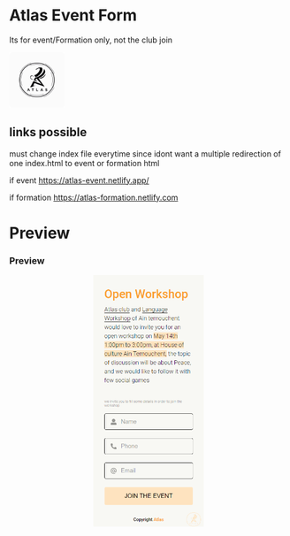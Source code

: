 # Atlas Event Form
Its for event/Formation only, not the club join

<p align="left">
    <img src="https://raw.githubusercontent.com/Jervi-sir/atlas-form-May/master/img/logo_sticker.png" width="100" >
</p>

## links possible
must change index file everytime since idont want a multiple redirection of one index.html to event or formation html

if event
https://atlas-event.netlify.app/

if formation
https://atlas-formation.netlify.com



# Preview

### Preview

<p align="center">
    <img src="https://raw.githubusercontent.com/Jervi-sir/atlas-form-May/master/img/workshop.png" width="200" >
</p>
